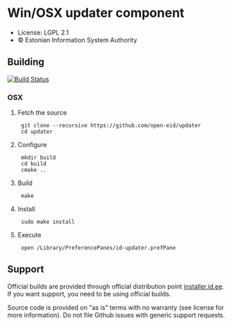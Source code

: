 # Win/OSX updater component

 * License: LGPL 2.1
 * &copy; Estonian Information System Authority

## Building
[![Build Status](https://travis-ci.org/open-eid/updater.svg?branch=master)](https://travis-ci.org/open-eid/updater)
        
### OSX

1. Fetch the source

        git clone --recursive https://github.com/open-eid/updater
        cd updater

2. Configure

        mkdir build
        cd build
        cmake ..

3. Build

        make

4. Install

        sudo make install

6. Execute

        open /Library/PreferencePanes/id-updater.prefPane

## Support
Official builds are provided through official distribution point [installer.id.ee](https://installer.id.ee). If you want support, you need to be using official builds.

Source code is provided on "as is" terms with no warranty (see license for more information). Do not file Github issues with generic support requests.
